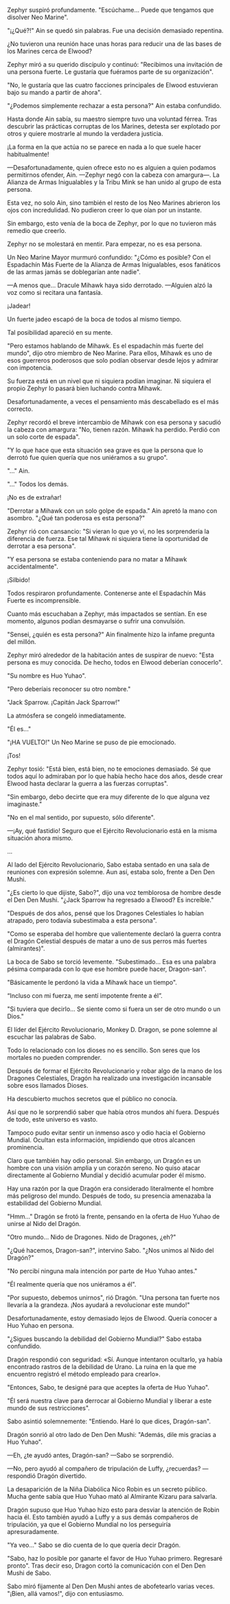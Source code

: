 
Zephyr suspiró profundamente. "Escúchame... Puede que tengamos que disolver Neo Marine".

"¡¿Qué?!" Ain se quedó sin palabras. Fue una decisión demasiado repentina.

¿No tuvieron una reunión hace unas horas para reducir una de las bases de los Marines cerca de Elwood?

Zephyr miró a su querido discípulo y continuó: "Recibimos una invitación de una persona fuerte. Le gustaría que fuéramos parte de su organización".

"No, le gustaría que las cuatro facciones principales de Elwood estuvieran bajo su mando a partir de ahora".

"¿Podemos simplemente rechazar a esta persona?" Ain estaba confundido.

Hasta donde Ain sabía, su maestro siempre tuvo una voluntad férrea. Tras descubrir las prácticas corruptas de los Marines, detesta ser explotado por otros y quiere mostrarle al mundo la verdadera justicia.

¡La forma en la que actúa no se parece en nada a lo que suele hacer habitualmente!

—Desafortunadamente, quien ofrece esto no es alguien a quien podamos permitirnos ofender, Ain. —Zephyr negó con la cabeza con amargura—. La Alianza de Armas Inigualables y la Tribu Mink se han unido al grupo de esta persona.

Esta vez, no solo Ain, sino también el resto de los Neo Marines abrieron los ojos con incredulidad. No pudieron creer lo que oían por un instante.

Sin embargo, esto venía de la boca de Zephyr, por lo que no tuvieron más remedio que creerlo.

Zephyr no se molestará en mentir. Para empezar, no es esa persona.

Un Neo Marine Mayor murmuró confundido: "¿Cómo es posible? Con el Espadachín Más Fuerte de la Alianza de Armas Inigualables, esos fanáticos de las armas jamás se doblegarían ante nadie".

—A menos que... Dracule Mihawk haya sido derrotado. —Alguien alzó la voz como si recitara una fantasía.

¡Jadear!

Un fuerte jadeo escapó de la boca de todos al mismo tiempo.

Tal posibilidad apareció en su mente.

"Pero estamos hablando de Mihawk. Es el espadachín más fuerte del mundo", dijo otro miembro de Neo Marine. Para ellos, Mihawk es uno de esos guerreros poderosos que solo podían observar desde lejos y admirar con impotencia.

Su fuerza está en un nivel que ni siquiera podían imaginar. Ni siquiera el propio Zephyr lo pasará bien luchando contra Mihawk.

Desafortunadamente, a veces el pensamiento más descabellado es el más correcto.

Zephyr recordó el breve intercambio de Mihawk con esa persona y sacudió la cabeza con amargura: "No, tienen razón. Mihawk ha perdido. Perdió con un solo corte de espada".

"Y lo que hace que esta situación sea grave es que la persona que lo derrotó fue quien quería que nos uniéramos a su grupo".

"..." Ain.

"..." Todos los demás.

¡No es de extrañar!

"Derrotar a Mihawk con un solo golpe de espada." Ain apretó la mano con asombro. "¿Qué tan poderosa es esta persona?"

Zephyr rió con cansancio: "Si vieran lo que yo vi, no les sorprendería la diferencia de fuerza. Ese tal Mihawk ni siquiera tiene la oportunidad de derrotar a esa persona".

"Y esa persona se estaba conteniendo para no matar a Mihawk accidentalmente".

¡Silbido!

Todos respiraron profundamente. Contenerse ante el Espadachín Más Fuerte es incomprensible.

Cuanto más escuchaban a Zephyr, más impactados se sentían. En ese momento, algunos podían desmayarse o sufrir una convulsión.

"Sensei, ¿quién es esta persona?" Ain finalmente hizo la infame pregunta del millón.

Zephyr miró alrededor de la habitación antes de suspirar de nuevo: "Esta persona es muy conocida. De hecho, todos en Elwood deberían conocerlo".

"Su nombre es Huo Yuhao".

"Pero deberíais reconocer su otro nombre."

"Jack Sparrow. ¡Capitán Jack Sparrow!"

La atmósfera se congeló inmediatamente.

"Él es..."

"¡HA VUELTO!" Un Neo Marine se puso de pie emocionado.

¡Tos!

Zephyr tosió: "Está bien, está bien, no te emociones demasiado. Sé que todos aquí lo admiraban por lo que había hecho hace dos años, desde crear Elwood hasta declarar la guerra a las fuerzas corruptas".

"Sin embargo, debo decirte que era muy diferente de lo que alguna vez imaginaste."

"No en el mal sentido, por supuesto, sólo diferente".

—¡Ay, qué fastidio! Seguro que el Ejército Revolucionario está en la misma situación ahora mismo.

...

Al lado del Ejército Revolucionario, Sabo estaba sentado en una sala de reuniones con expresión solemne. Aun así, estaba solo, frente a Den Den Mushi.

"¿Es cierto lo que dijiste, Sabo?", dijo una voz temblorosa de hombre desde el Den Den Mushi. "¿Jack Sparrow ha regresado a Elwood? Es increíble."

"Después de dos años, pensé que los Dragones Celestiales lo habían atrapado, pero todavía subestimaba a esta persona".

"Como se esperaba del hombre que valientemente declaró la guerra contra el Dragón Celestial después de matar a uno de sus perros más fuertes (almirantes)".

La boca de Sabo se torció levemente. "Subestimado... Esa es una palabra pésima comparada con lo que ese hombre puede hacer, Dragon-san".

"Básicamente le perdonó la vida a Mihawk hace un tiempo".

“Incluso con mi fuerza, me sentí impotente frente a él”.

"Si tuviera que decirlo... Se siente como si fuera un ser de otro mundo o un Dios."

El líder del Ejército Revolucionario, Monkey D. Dragon, se pone solemne al escuchar las palabras de Sabo.

Todo lo relacionado con los dioses no es sencillo. Son seres que los mortales no pueden comprender.

Después de formar el Ejército Revolucionario y robar algo de la mano de los Dragones Celestiales, Dragón ha realizado una investigación incansable sobre esos llamados Dioses.

Ha descubierto muchos secretos que el público no conocía.

Así que no le sorprendió saber que había otros mundos ahí fuera. Después de todo, este universo es vasto.

Tampoco pudo evitar sentir un inmenso asco y odio hacia el Gobierno Mundial. Ocultan esta información, impidiendo que otros alcancen prominencia.

Claro que también hay odio personal. Sin embargo, un Dragón es un hombre con una visión amplia y un corazón sereno. No quiso atacar directamente al Gobierno Mundial y decidió acumular poder él mismo.

Hay una razón por la que Dragón era considerado literalmente el hombre más peligroso del mundo. Después de todo, su presencia amenazaba la estabilidad del Gobierno Mundial.

"Hmm..." Dragón se frotó la frente, pensando en la oferta de Huo Yuhao de unirse al Nido del Dragón.

"Otro mundo... Nido de Dragones. Nido de Dragones, ¿eh?"

"¿Qué hacemos, Dragon-san?", intervino Sabo. "¿Nos unimos al Nido del Dragón?"

"No percibí ninguna mala intención por parte de Huo Yuhao antes."

"Él realmente quería que nos uniéramos a él".

"Por supuesto, debemos unirnos", rió Dragón. "Una persona tan fuerte nos llevaría a la grandeza. ¡Nos ayudará a revolucionar este mundo!"

Desafortunadamente, estoy demasiado lejos de Elwood. Quería conocer a Huo Yuhao en persona.

"¿Sigues buscando la debilidad del Gobierno Mundial?" Sabo estaba confundido.

Dragón respondió con seguridad: «Sí. Aunque intentaron ocultarlo, ya había encontrado rastros de la debilidad de Urano. La ruina en la que me encuentro registró el método empleado para crearlo».

"Entonces, Sabo, te designé para que aceptes la oferta de Huo Yuhao".

"Él será nuestra clave para derrocar al Gobierno Mundial y liberar a este mundo de sus restricciones".

Sabo asintió solemnemente: "Entiendo. Haré lo que dices, Dragón-san".

Dragón sonrió al otro lado de Den Den Mushi: "Además, dile mis gracias a Huo Yuhao".

—Eh, ¿te ayudó antes, Dragón-san? —Sabo se sorprendió.

—No, pero ayudó al compañero de tripulación de Luffy, ¿recuerdas? —respondió Dragón divertido.

La desaparición de la Niña Diabólica Nico Robin es un secreto público. Mucha gente sabía que Huo Yuhao mató al Almirante Kizaru para salvarla.

Dragón supuso que Huo Yuhao hizo esto para desviar la atención de Robin hacia él. Esto también ayudó a Luffy y a sus demás compañeros de tripulación, ya que el Gobierno Mundial no los perseguiría apresuradamente.

"Ya veo..." Sabo se dio cuenta de lo que quería decir Dragón.

"Sabo, haz lo posible por ganarte el favor de Huo Yuhao primero. Regresaré pronto". Tras decir eso, Dragon cortó la comunicación con el Den Den Mushi de Sabo.

Sabo miró fijamente al Den Den Mushi antes de abofetearlo varias veces. "¡Bien, allá vamos!", dijo con entusiasmo.